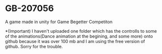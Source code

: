 # GB-207056
A game made in unity for Game Begetter Competiton


*(Important)   I haven't uploaded one folder which has the controlls to some of the animations(Dance animation at the begining, and some more)  onto github because it was over 100 mb and I am using the free version of github. Sorry for the trouble.
